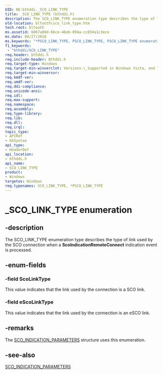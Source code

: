 ```yaml
---
UID: NE:bthddi._SCO_LINK_TYPE
title: _SCO_LINK_TYPE (bthddi.h)
description: The SCO_LINK_TYPE enumeration type describes the type of link used by the SCO connection when a ScoIndicationRemoteConnect indication event is processed.
old-location: bltooth\sco_link_type.htm
tech.root: bltooth
ms.assetid: 6867a88d-6bce-46eb-894a-cc034a1c3ece
ms.date: 04/27/2018
ms.keywords: "*PSCO_LINK_TYPE, PSCO_LINK_TYPE, PSCO_LINK_TYPE enumeration pointer [Bluetooth Devices], SCO_LINK_TYPE, SCO_LINK_TYPE enumeration [Bluetooth Devices], ScoLinkType, _SCO_LINK_TYPE, bltooth.sco_link_type, bth_enums_c5b9357f-7046-4115-a8a7-add459e59f27.xml, bthddi/PSCO_LINK_TYPE, bthddi/SCO_LINK_TYPE, bthddi/ScoLinkType, bthddi/eScoLinkType, eScoLinkType"
f1_keywords:
 - "bthddi/SCO_LINK_TYPE"
req.header: bthddi.h
req.include-header: Bthddi.h
req.target-type: Windows
req.target-min-winverclnt: Versions:\_Supported in Windows Vista, and later.
req.target-min-winversvr: 
req.kmdf-ver: 
req.umdf-ver: 
req.ddi-compliance: 
req.unicode-ansi: 
req.idl: 
req.max-support: 
req.namespace: 
req.assembly: 
req.type-library: 
req.lib: 
req.dll: 
req.irql: 
topic_type:
- APIRef
- kbSyntax
api_type:
- HeaderDef
api_location:
- bthddi.h
api_name:
- SCO_LINK_TYPE
product:
- Windows
targetos: Windows
req.typenames: SCO_LINK_TYPE, *PSCO_LINK_TYPE
---
```


# _SCO_LINK_TYPE enumeration


## -description


The SCO_LINK_TYPE enumeration type describes the type of link used by the SCO connection when a 
  <b>ScoIndicationRemoteConnect</b> indication event is processed.


## -enum-fields




### -field ScoLinkType

This value indicates that the link used by the connection is a SCO link.


### -field eScoLinkType

This value indicates that the link used by the connection is an eSCO link.


## -remarks



The 
    <a href="https://docs.microsoft.com/windows-hardware/drivers/ddi/bthddi/ns-bthddi-_sco_indication_parameters">SCO_INDICATION_PARAMETERS</a> structure
    uses this enumeration.




## -see-also




<a href="https://docs.microsoft.com/windows-hardware/drivers/ddi/bthddi/ns-bthddi-_sco_indication_parameters">SCO_INDICATION_PARAMETERS</a>
 

 

